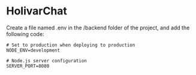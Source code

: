 # HolivarChat

Create a file named .env in the /backend folder of the project, and add the following code:

```
# Set to production when deploying to production
NODE_ENV=development

# Node.js server configuration
SERVER_PORT=8080
```
